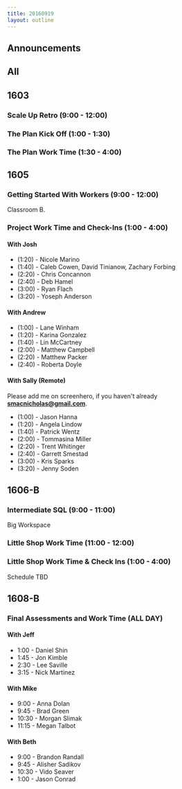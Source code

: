 ```yaml
---
title: 20160919
layout: outline
---
```


## Announcements

## All

## 1603

### Scale Up Retro (9:00 - 12:00)

### The Plan Kick Off (1:00 - 1:30)

### The Plan Work Time (1:30 - 4:00)


## 1605

### Getting Started With Workers (9:00 - 12:00)
Classroom B.

### Project Work Time and Check-Ins (1:00 - 4:00)

#### With Josh

* (1:20) - Nicole Marino
* (1:40) - Caleb Cowen, David Tinianow, Zachary Forbing
* (2:20) - Chris Concannon
* (2:40) - Deb Hamel
* (3:00) - Ryan Flach
* (3:20) - Yoseph Anderson

#### With Andrew

* (1:00) - Lane Winham
* (1:20) - Karina Gonzalez
* (1:40) - Lin McCartney
* (2:00) - Matthew Campbell
* (2:20) - Matthew Packer
* (2:40) - Roberta Doyle

#### With Sally (Remote)

Please add me on screenhero, if you haven't already **smacnicholas@gmail.com**.

* (1:00) - Jason Hanna
* (1:20) - Angela Lindow
* (1:40) - Patrick Wentz
* (2:00) - Tommasina Miller
* (2:20) - Trent Whitinger
* (2:40) - Garrett Smestad
* (3:00) - Kris Sparks
* (3:20) - Jenny Soden


## 1606-B

### Intermediate SQL (9:00 - 11:00)

Big Workspace

### Little Shop Work Time (11:00 - 12:00)

### Little Shop Work Time & Check Ins (1:00 - 4:00)

Schedule TBD

## 1608-B

### Final Assessments and Work Time (ALL DAY)

#### With Jeff
* 1:00  - Daniel Shin
* 1:45  - Jon Kimble
* 2:30 - Lee Saville
* 3:15 - Nick Martinez

#### With Mike
* 9:00  - Anna Dolan
* 9:45  - Brad Green
* 10:30 - Morgan Slimak
* 11:15 - Megan Talbot

#### With Beth

* 9:00  - Brandon Randall
* 9:45  - Alisher Sadikov
* 10:30 - Vido Seaver
* 1:00  - Jason Conrad


